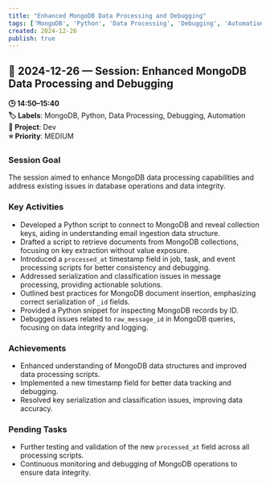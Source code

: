 ```yaml
---
title: "Enhanced MongoDB Data Processing and Debugging"
tags: ['MongoDB', 'Python', 'Data Processing', 'Debugging', 'Automation']
created: 2024-12-26
publish: true
---
```


## 📅 2024-12-26 — Session: Enhanced MongoDB Data Processing and Debugging

**🕒 14:50–15:40**  
**🏷️ Labels**: MongoDB, Python, Data Processing, Debugging, Automation  
**📂 Project**: Dev  
**⭐ Priority**: MEDIUM  


### Session Goal
The session aimed to enhance MongoDB data processing capabilities and address existing issues in database operations and data integrity.

### Key Activities
- Developed a Python script to connect to MongoDB and reveal collection keys, aiding in understanding email ingestion data structure.
- Drafted a script to retrieve documents from MongoDB collections, focusing on key extraction without value exposure.
- Introduced a `processed_at` timestamp field in job, task, and event processing scripts for better consistency and debugging.
- Addressed serialization and classification issues in message processing, providing actionable solutions.
- Outlined best practices for MongoDB document insertion, emphasizing correct serialization of `_id` fields.
- Provided a Python snippet for inspecting MongoDB records by ID.
- Debugged issues related to `raw_message_id` in MongoDB queries, focusing on data integrity and logging.

### Achievements
- Enhanced understanding of MongoDB data structures and improved data processing scripts.
- Implemented a new timestamp field for better data tracking and debugging.
- Resolved key serialization and classification issues, improving data accuracy.

### Pending Tasks
- Further testing and validation of the new `processed_at` field across all processing scripts.
- Continuous monitoring and debugging of MongoDB operations to ensure data integrity.

